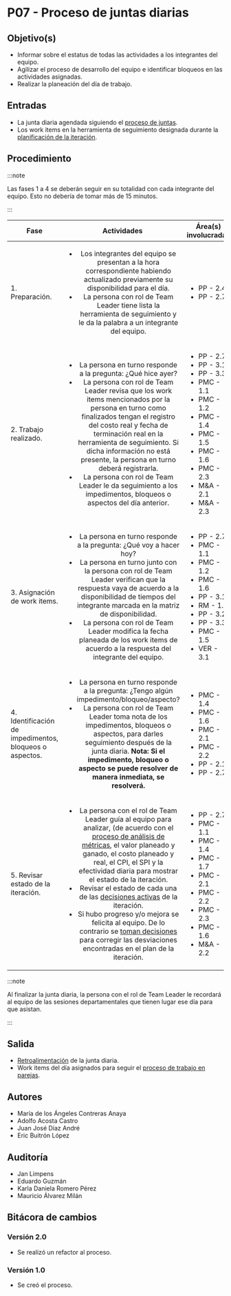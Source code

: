 # P07 - Proceso de juntas diarias

## Objetivo(s)

- Informar sobre el estatus de todas las actividades a los integrantes del equipo.
- Agilizar el proceso de desarrollo del equipo e identificar bloqueos en las actividades asignadas.
- Realizar la planeación del día de trabajo.

## Entradas

- La junta diaria agendada siguiendo el [proceso de juntas](https://taro-it.github.io/docs/procesos/P01-proceso-juntas-departamentales).
- Los work items en la herramienta de seguimiento designada durante la [planificación de la iteración](https://taro-it.github.io/docs/procesos/P12-proceso-planeacion-de-iteracion).

## Procedimiento

:::note

Las fases 1 a 4 se deberán seguir en su totalidad con cada integrante del equipo. Esto no debería de tomar más de 15 minutos.

:::

| Fase                                                    |                                                                                                                                                                                                                                                                                                                                                       Actividades                                                                                                                                                                                                                                                                                                                                                        | Área(s) involucradas                                                                                                                                                                                         |
| ------------------------------------------------------- | :----------------------------------------------------------------------------------------------------------------------------------------------------------------------------------------------------------------------------------------------------------------------------------------------------------------------------------------------------------------------------------------------------------------------------------------------------------------------------------------------------------------------------------------------------------------------------------------------------------------------------------------------------------------------------------------------------------------------: | ------------------------------------------------------------------------------------------------------------------------------------------------------------------------------------------------------------ |
| 1. Preparación.                                         |                                                                                                                                                                                                                  <ul><li>Los integrantes del equipo se presentan a la hora correspondiente habiendo actualizado previamente su disponibilidad para el día.</li><li>La persona con rol de Team Leader tiene lista la herramienta de seguimiento y le da la palabra a un integrante del equipo.</li></ul>                                                                                                                                                                                                                  | <ul><li>PP - 2.4</li><li>PP - 2.7</li></ul>                                                                                                                                                                  |
| 2. Trabajo realizado.                                   |                                                                                                       <ul><li>La persona en turno responde a la pregunta: ¿Qué hice ayer?</li><li>La persona con rol de Team Leader revisa que los work items mencionados por la persona en turno como finalizados tengan el registro del costo real y fecha de terminación real en la herramienta de seguimiento. Si dicha información no está presente, la persona en turno deberá registrarla.</li><li>La persona con rol de Team Leader le da seguimiento a los impedimentos, bloqueos o aspectos del día anterior.</li></ul>                                                                                                        | <ul><li>PP - 2.7</li><li>PP - 3.1</li><li>PP - 3.3</li><li>PMC - 1.1</li><li>PMC - 1.2</li><li>PMC - 1.4</li><li>PMC - 1.5</li><li>PMC - 1.6</li><li>PMC - 2.3</li><li>M&A - 2.1</li><li>M&A - 2.3</li></ul> |
| 3. Asignación de work items.                            |                                                                                                                                         <ul><li>La persona en turno responde a la pregunta: ¿Qué voy a hacer hoy?</li><li>La persona en turno junto con la persona con rol de Team Leader verifican que la respuesta vaya de acuerdo a la disponibilidad de tiempos del integrante marcada en la matriz de disponibilidad.</li><li>La persona con rol de Team Leader modifica la fecha planeada de los work items de acuerdo a la respuesta del integrante del equipo.</li></ul>                                                                                                                                         | <ul><li>PP - 2.7</li><li>PMC - 1.1</li><li>PMC - 1.2</li><li>PMC - 1.6</li><li>PP - 3.1</li><li>RM - 1.2</li><li>PP - 3.2</li><li>PP - 3.3</li><li>PMC - 1.5</li><li>VER - 3.1</li></ul>                     |
| 4. Identificación de impedimentos, bloqueos o aspectos. |                                                                                                                                                                              <ul><li>La persona en turno responde a la pregunta: ¿Tengo algún impedimento/bloqueo/aspecto?</li><li>La persona con rol de Team Leader toma nota de los impedimentos, bloqueos o aspectos, para darles seguimiento después de la junta diaria. **Nota: Si el impedimento, bloqueo o aspecto se puede resolver de manera inmediata, se resolverá.** </li></ul>                                                                                                                                                                              | <ul><li>PMC - 1.4</li><li>PMC - 1.6</li><li>PMC - 2.1</li><li>PMC - 2.2</li><li>PP - 2.1</li><li>PP - 2.7</li></ul>                                                                                          |
| 5. Revisar estado de la iteración.                      | <ul><li>La persona con el rol de Team Leader guía al equipo para analizar, (de acuerdo con el [proceso de análisis de métricas](https://taro-it.github.io/docs/procesos/P22-proceso-analisis-metricas), el valor planeado y ganado, el costo planeado y real, el CPI, el SPI y la efectividad diaria para mostrar el estado de la iteración.</li><li>Revisar el estado de cada una de las [decisiones activas](https://docs.google.com/spreadsheets/d/1VfGH0x5rURBKiXvmC0vpmr9f11dtOssSHuqzyoRvj-w/edit#gid=0) de la iteración.</li><li>Si hubo progreso y/o mejora se felicita al equipo. De lo contrario se <a href="https://taro-it.github.io/docs/procesos/P20-proceso-toma-de-decisiones">toman decisiones</a> para corregir las desviaciones encontradas en el plan de la iteración.</li></ul> | <ul><li>PP - 2.7</li><li>PMC - 1.1</li><li>PMC - 1.4</li><li>PMC - 1.7</li><li>PMC - 2.1</li><li>PMC - 2.2</li><li>PMC - 2.3</li><li>PMC - 1.6</li><li>M&A - 2.2</li></ul>                                   |

:::note

Al finalizar la junta diaria, la persona con el rol de Team Leader le recordará al equipo de las sesiones departamentales que tienen lugar ese día para que asistan.

:::

## Salida

- [Retroalimentación](https://taro-it.github.io/docs/procesos/P19-proceso-atender-retro) de la junta diaria.
- Work items del día asignados para seguir el [proceso de trabajo en parejas](https://taro-it.github.io/docs/procesos/P17-proceso-trabajo-parejas).

## Autores

- María de los Ángeles Contreras Anaya
- Adolfo Acosta Castro
- Juan José Díaz André
- Eric Buitrón López

## Auditoría

- Jan Limpens
- Eduardo Guzmán
- Karla Daniela Romero Pérez
- Mauricio Álvarez Milán

## Bitácora de cambios

### Versión 2.0

- Se realizó un refactor al proceso.

### Versión 1.0

- Se creó el proceso.
